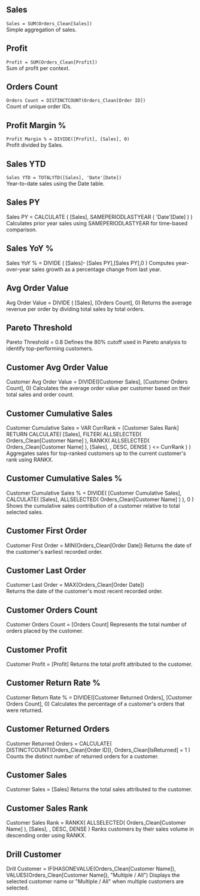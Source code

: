 ## Sales
`Sales = SUM(Orders_Clean[Sales])`  
Simple aggregation of sales.

## Profit
`Profit = SUM(Orders_Clean[Profit])`  
Sum of profit per context.

## Orders Count
`Orders Count = DISTINCTCOUNT(Orders_Clean[Order ID])`  
Count of unique order IDs.

## Profit Margin %
`Profit Margin % = DIVIDE([Profit], [Sales], 0)`  
Profit divided by Sales.

## Sales YTD
`Sales YTD = TOTALYTD([Sales], 'Date'[Date])`  
Year-to-date sales using the Date table.

## Sales PY  
Sales PY = CALCULATE ( [Sales], SAMEPERIODLASTYEAR ( 'Date'[Date] ) )
Calculates prior year sales using SAMEPERIODLASTYEAR for time-based comparison.

## Sales YoY %  
Sales YoY % = DIVIDE ( [Sales]- [Sales PY],[Sales PY],0 )
Computes year-over-year sales growth as a percentage change from last year.

## Avg Order Value  
Avg Order Value = DIVIDE ( [Sales], [Orders Count], 0)
Returns the average revenue per order by dividing total sales by total orders.

## Pareto Threshold  
Pareto Threshold = 0.8
Defines the 80% cutoff used in Pareto analysis to identify top-performing customers.

## Customer Avg Order Value  
Customer Avg Order Value = DIVIDE([Customer Sales], [Customer Orders Count], 0)
Calculates the average order value per customer based on their total sales and order count.

## Customer Cumulative Sales 
Customer Cumulative Sales = 
VAR CurrRank = [Customer Sales Rank]
RETURN
CALCULATE(
  [Sales],
  FILTER(
    ALLSELECTED( Orders_Clean[Customer Name] ),
    RANKX( ALLSELECTED( Orders_Clean[Customer Name] ), [Sales], , DESC, DENSE ) <= CurrRank
  )
)
Aggregates sales for top-ranked customers up to the current customer's rank using RANKX.

## Customer Cumulative Sales %  
Customer Cumulative Sales % = 
DIVIDE(
  [Customer Cumulative Sales],
  CALCULATE( [Sales], ALLSELECTED( Orders_Clean[Customer Name] ) ),
  0
)
Shows the cumulative sales contribution of a customer relative to total selected sales.


## Customer First Order 
Customer First Order = MIN(Orders_Clean[Order Date]) 
Returns the date of the customer's earliest recorded order.


## Customer Last Order
Customer Last Order = MAX(Orders_Clean[Order Date])  
Returns the date of the customer's most recent recorded order.

## Customer Orders Count  
Customer Orders Count = [Orders Count]
Represents the total number of orders placed by the customer.

## Customer Profit  
Customer Profit = [Profit]
Returns the total profit attributed to the customer.

## Customer Return Rate %  
Customer Return Rate % = 
DIVIDE([Customer Returned Orders], [Customer Orders Count], 0)
Calculates the percentage of a customer's orders that were returned.

## Customer Returned Orders  
Customer Returned Orders = 
CALCULATE(
  DISTINCTCOUNT(Orders_Clean[Order ID]),
  Orders_Clean[IsReturned] = 1
)
Counts the distinct number of returned orders for a customer.

## Customer Sales  
Customer Sales = [Sales]
Returns the total sales attributed to the customer.

## Customer Sales Rank  
Customer Sales Rank = 
RANKX(
  ALLSELECTED( Orders_Clean[Customer Name] ),
  [Sales],
  ,
  DESC,
  DENSE
)
Ranks customers by their sales volume in descending order using RANKX.

## Drill Customer  
Drill Customer = 
IF(HASONEVALUE(Orders_Clean[Customer Name]), VALUES(Orders_Clean[Customer Name]), "Multiple / All")
Displays the selected customer name or "Multiple / All" when multiple customers are selected.
















